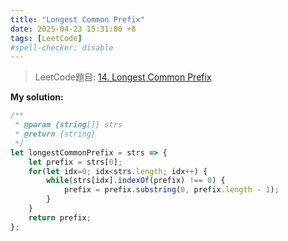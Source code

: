 ```yaml
---
title: "Longest Common Prefix"
date: 2025-04-23 15:31:00 +8
tags: [LeetCode]
#spell-checker: disable
---
```


> LeetCode題目: [14. Longest Common Prefix](https://leetcode.com/problems/longest-common-prefix/description/)

**My solution:**
```js
/**
 * @param {string[]} strs
 * @return {string}
 */
let longestCommonPrefix = strs => {
    let prefix = strs[0];
    for(let idx=0; idx<strs.length; idx++) {
        while(strs[idx].indexOf(prefix) !== 0) {
            prefix = prefix.substring(0, prefix.length - 1);
        }
    }
    return prefix;
};
```

